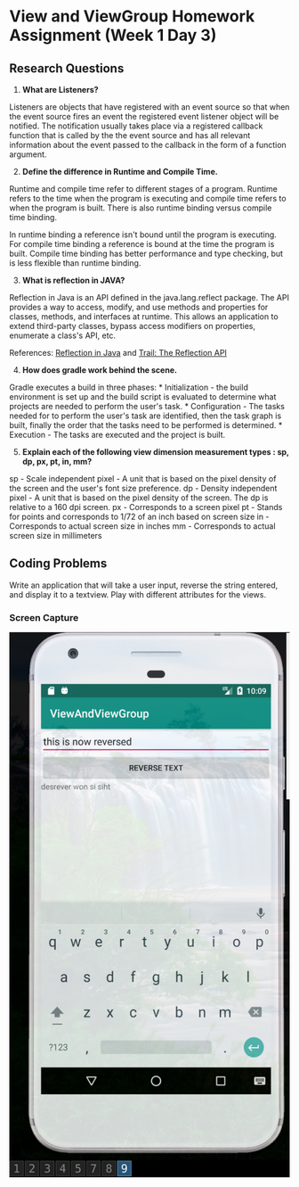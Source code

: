 # View and ViewGroup Homework Assignment (Week 1 Day 3)
## Research Questions

1. **What are Listeners?**

Listeners are objects that have registered with an event source so that when the event source fires an event the registered event listener object will be notified. The notification usually takes place via a registered callback function that is called by the the event source and has all relevant information about the event passed to the callback in the form of a function argument.

2. **Define the difference in Runtime and Compile Time.**

Runtime and compile time refer to different stages of a program. Runtime refers to the time when the program is executing and compile time refers to when the program is built. There is also runtime binding versus compile time binding.

In runtime binding a reference isn't bound until the program is executing. For compile time binding a reference is bound at the time the program is built. Compile time binding has better performance and type checking, but is less flexible than runtime binding.

3. **What is reflection in JAVA?**

Reflection in Java is an API defined in the java.lang.reflect package. The API provides a way to access, modify, and use methods and properties for classes, methods, and interfaces at runtime. This allows an application to extend third-party classes, bypass access modifiers on properties, enumerate a class's API, etc.

References: [Reflection in Java](https://www.geeksforgeeks.org/reflection-in-java/) and [Trail: The Reflection API](https://docs.oracle.com/javase/tutorial/reflect/index.html)

4. **How does gradle work behind the scene.**

Gradle executes a build in three phases:
    * Initialization - the build environment is set up and the build script is evaluated to determine what projects are needed to perform the user's task.
    * Configuration - The tasks needed for to perform the user's task are identified, then the task graph is built, finally the order that the tasks need to be performed is determined.
    * Execution - The tasks are executed and the project is built.

5. **Explain each of the following view dimension measurement types :
sp, dp, px, pt, in, mm?**

sp - Scale independent pixel - A unit that is based on the pixel density of the screen and the user's font size preference.
dp - Density independent pixel - A unit that is based on the pixel density of the screen. The dp is relative to a 160 dpi screen.
px - Corresponds to a screen pixel
pt - Stands for points and corresponds to 1/72 of an inch based on screen size
in - Corresponds to actual screen size in inches
mm - Corresponds to actual screen size in millimeters

## Coding Problems

Write an application that will take a user input, reverse the string entered, and display it to a textview. Play with different attributes for the views.

### Screen Capture
![Screen Capture](/app/src/main/res/img/ViewAndViewGroup.png)
